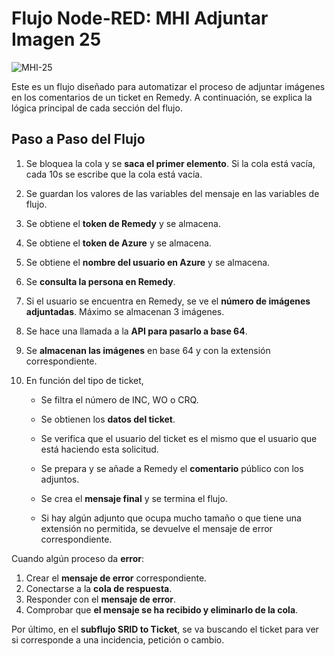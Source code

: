 # Flujo Node-RED: MHI Adjuntar Imagen 25

![MHI-25](adjuntar-imagen.png)

Este es un flujo diseñado para automatizar el proceso de adjuntar imágenes en los comentarios de un ticket en Remedy. A continuación, se explica la lógica principal de cada sección del flujo.

## Paso a Paso del Flujo

1. Se bloquea la cola y se **saca el primer elemento**. Si la cola está vacía, cada 10s se escribe que la cola está vacía.
2. Se guardan los valores de las variables del mensaje en las variables de flujo.
3. Se obtiene el **token de Remedy** y se almacena.
4. Se obtiene el **token de Azure** y se almacena.
5. Se obtiene el **nombre del usuario en Azure** y se almacena.
6. Se **consulta la persona en Remedy**.
8. Si el usuario se encuentra en Remedy, se ve el **número de imágenes adjuntadas**. Máximo se almacenan 3 imágenes.
9. Se hace una llamada a la **API para pasarlo a base 64**.
10. Se **almacenan las imágenes** en base 64 y con la extensión correspondiente.
11. En función del tipo de ticket,

	- Se filtra el número de INC, WO o CRQ.

	- Se obtienen los **datos del ticket**.

	- Se verifica que el usuario del ticket es el mismo que el usuario que está haciendo esta solicitud.

	- Se prepara y se añade a Remedy el **comentario** público con los adjuntos.

	- Se crea el **mensaje final** y se termina el flujo.

	- Si hay algún adjunto que ocupa mucho tamaño o que tiene una extensión no permitida, se devuelve el mensaje de error correspondiente.

Cuando algún proceso da **error**:

1. Crear el **mensaje de error** correspondiente.
2. Conectarse a la **cola de respuesta**.
3. Responder con el **mensaje de error**.
4. Comprobar que **el mensaje se ha recibido y eliminarlo de la cola**.

Por último, en el **subflujo SRID to Ticket**, se va buscando el ticket para ver si corresponde a una incidencia, petición o cambio.
